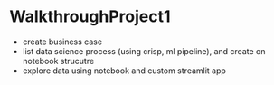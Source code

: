 # WalkthroughProject1


* create business case
* list data science process (using crisp, ml pipeline), and create on notebook strucutre
* explore data using notebook and custom streamlit app
